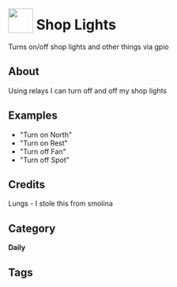 # <img src="https://raw.githack.com/FortAwesome/Font-Awesome/master/svgs/solid/sun.svg" card_color="#22A7F0" width="50" height="50" style="vertical-align:bottom"/> Shop Lights
Turns on/off shop lights and other things via gpio

## About
Using relays I can turn off and off my shop lights

## Examples
* "Turn on North"
* "Turn on Rest"
* "Turn off Fan"
* "Turn off Spot"

## Credits
Lungs - I stole this from smolina

## Category
**Daily**

## Tags

